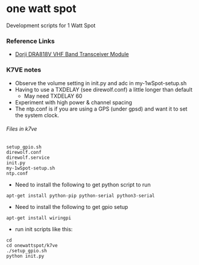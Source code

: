 # one watt spot
Development scripts for 1 Watt Spot

### Reference Links

* [Dorji DRA818V VHF Band Transceiver Module](http://www.dorji.com/docs/data/DRA818V.pdf)

### K7VE notes

* Observe the volume setting in init.py and adc in my-1wSpot-setup.sh
* Having to use a TXDELAY (see direwolf.conf) a little longer than default
  * May need TXDELAY 60
* Experiment with high power & channel spacing
* The ntp.conf is if you are using a GPS (under gpsd) and want it to set the system clock.

###### Files in k7ve
```
setup_gpio.sh
direwolf.conf
direwolf.service
init.py
my-1wSpot-setup.sh
ntp.conf
```

* Need to install the following to get python script to run
```
apt-get install python-pip python-serial python3-serial
```

* Need to install the following to get gpio setup
```
apt-get install wiringpi
```

* run init scripts like this:
```
cd
cd onewattspot/k7ve
./setup_gpio.sh
python init.py
```
